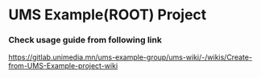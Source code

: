 # UMS Example(ROOT) Project

### Check usage guide from following link
https://gitlab.unimedia.mn/ums-example-group/ums-wiki/-/wikis/Create-from-UMS-Example-project-wiki
